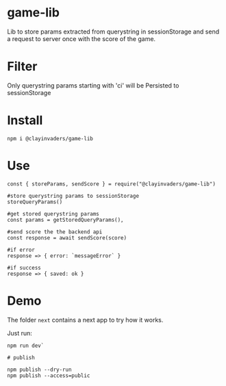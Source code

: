 # game-lib

Lib to store params extracted from querystring in sessionStorage and send a request to server once with the score of the game.

# Filter

Only querystring params starting with 'ci' will be Persisted to sessionStorage

# Install

```
npm i @clayinvaders/game-lib
```

# Use

```
const { storeParams, sendScore } = require("@clayinvaders/game-lib")

#store querystring params to sessionStorage
storeQueryParams()

#get stored querystring params
const params = getStoredQueryParams(),

#send score the the backend api
const response = await sendScore(score)

#if error
response => { error: `messageError` }

#if success
response => { saved: ok }

```

# Demo

The folder `next` contains a next app to try how it works.

Just run:

```npm install
npm run dev`

# publish

npm publish --dry-run
npm publish --access=public
```
